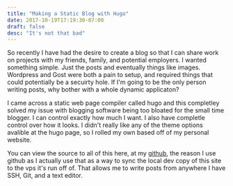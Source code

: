 ```yaml
---
title: "Making a Static Blog with Hugo"
date: 2017-10-19T17:19:30-07:00
draft: false
desc: "It's not that bad"
---
```

So recently I have had the desire to create a blog so that I can share work on projects with my friends, family, and potential employers. I wanted something simple. Just the posts and eventually things like images. Wordpress and Gost were both a pain to setup, and required things that could potentially be a secuirty hole. If I'm going to be the only person writing posts, why bother with a whole dynamic applicaton? 

I came across a static web page compiler called hugo and this completley solved my issue with blogging software being too bloated for the small time blogger. I can control exactly how much I want. I also have completle control over how it looks. I didn't really like any of the theme options avalible at the hugo page, so I rolled my own based off of my personal website. 

You can view the source to all of this here, at my <a href="https://github.com/piexil/blog">github</a>, the reason I use github as I actually use that as a way to sync the local dev copy of this site to the vps it's run off of. That allows me to write posts from anywhere I have SSH, Git, and a text editor. 
